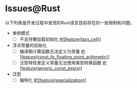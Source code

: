 # Issues@Rust

以下列表是开发过程中发现的Rust语言目前存在的一些限制和问题。

- 单例模式
  - [ ] 不支持懒加载初始化 [#![feature(lazy_cell)]](https://github.com/rust-lang/rust/issues/109736)

- 浮点常量的初始化
  - [ ] 编译期计算函数无法定义为常量 [#![feature(const_fn_floating_point_arithmetic)]](https://github.com/rust-lang/rust/issues/57241)
  - [ ] 泛型特性里定义常量无法使用类型转换函数 [#![feature(generic_const_exprs)]](https://github.com/rust-lang/rust/issues/76560)

- 泛型
  - [ ] 偏特化 [#![feature(specialization)]](https://github.com/rust-lang/rust/issues/31844)
